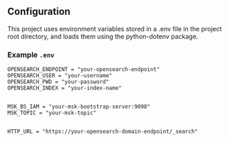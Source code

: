 ## Configuration

This project uses environment variables stored in a .env file in the project root directory, and loads them using the python-dotenv package.

### Example `.env`
```
OPENSEARCH_ENDPOINT = "your-opensearch-endpoint"
OPENSEARCH_USER = "your-username"
OPENSEARCH_PWD = "your-password"
OPENSEARCH_INDEX = "your-index-name"


MSK_BS_IAM = "your-msk-bootstrap-server:9098"
MSK_TOPIC = "your-msk-topic"


HTTP_URL = "https://your-opensearch-domain-endpoint/_search"
```

